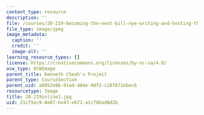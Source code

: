 ```yaml
---
content_type: resource
description: ''
file: /courses/20-219-becoming-the-next-bill-nye-writing-and-hosting-the-educational-show-january-iap-2015/21c75ec98e87be43eb71a1cf0bad8d2b_20.219inline1.jpg
file_type: image/jpeg
image_metadata:
  caption: ''
  credit: ''
  image-alt: ''
learning_resource_types: []
license: https://creativecommons.org/licenses/by-nc-sa/4.0/
ocw_type: OCWImage
parent_title: Kenneth Cheah's Project
parent_type: CourseSection
parent_uid: a8052e86-91ed-d84e-9df2-c28f872ebec6
resourcetype: Image
title: 20.219inline1.jpg
uid: 21c75ec9-8e87-be43-eb71-a1cf0bad8d2b
---
```

